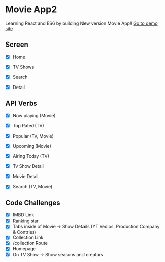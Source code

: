 # Movie App2

Learning React and ES6 by building New version Movie App!!
[Go to demo site](https://quirky-lovelace-0e60de.netlify.app/)

## Screen

- [x] Home
- [x] TV Shows
- [x] Search
- [x] Detail


## API Verbs

- [x] Now playing (Movie)
- [x] Top Rated (TV)
- [x] Popular (TV, Movie)
- [x] Upcoming (Movie)
- [x] Airing Today (TV)
- [x] Tv Show Detail
- [x] Movie Detail
- [x] Search (TV, Movie)


## Code Challenges

- [x] IMBD Link 
- [x] Ranking star
- [x] Tabs inside of Movie -> Show Details (YT Vedios, Production Company & Contries)
- [x] Collection Link
- [x] /collection Route
- [x] Homepage
- [x] On TV Show -> Show seasons and creators
